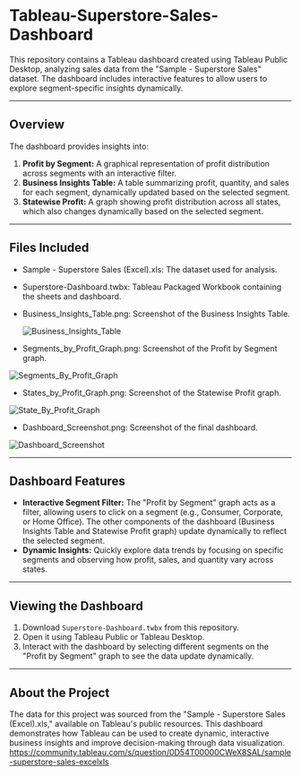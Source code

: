 # Tableau-Superstore-Sales-Dashboard

This repository contains a Tableau dashboard created using Tableau Public Desktop, analyzing sales data from the "Sample - Superstore Sales" dataset. The dashboard includes interactive features to allow users to explore segment-specific insights dynamically.

---

## Overview

The dashboard provides insights into:
1. **Profit by Segment:** A graphical representation of profit distribution across segments with an interactive filter.
2. **Business Insights Table:** A table summarizing profit, quantity, and sales for each segment, dynamically updated based on the selected segment.
3. **Statewise Profit:** A graph showing profit distribution across all states, which also changes dynamically based on the selected segment.

---

## Files Included
- Sample - Superstore Sales (Excel).xls: The dataset used for analysis.
- Superstore-Dashboard.twbx: Tableau Packaged Workbook containing the sheets and dashboard.
- Business_Insights_Table.png: Screenshot of the Business Insights Table.

  ![Business_Insights_Table](https://github.com/user-attachments/assets/fefbf257-e639-46a2-b9f4-2e791af6c589)

- Segments_by_Profit_Graph.png: Screenshot of the Profit by Segment graph.

![Segments_By_Profit_Graph](https://github.com/user-attachments/assets/dfa02a55-bc50-46e6-a1a1-7ece4b0b40ed)

- States_by_Profit_Graph.png: Screenshot of the Statewise Profit graph.

![State_By_Profit_Graph](https://github.com/user-attachments/assets/3888d3e0-21f9-44aa-8c11-3faec1b89140)

- Dashboard_Screenshot.png: Screenshot of the final dashboard.

![Dashboard_Screenshot](https://github.com/user-attachments/assets/2401f9f9-aa60-4add-ace2-e0973767931d)

---

## Dashboard Features
- **Interactive Segment Filter:** The "Profit by Segment" graph acts as a filter, allowing users to click on a segment (e.g., Consumer, Corporate, or Home Office). The other components of the dashboard (Business Insights Table and Statewise Profit graph) update dynamically to reflect the selected segment.
- **Dynamic Insights:** Quickly explore data trends by focusing on specific segments and observing how profit, sales, and quantity vary across states.

---

## Viewing the Dashboard
1. Download `Superstore-Dashboard.twbx` from this repository.
2. Open it using Tableau Public or Tableau Desktop.
3. Interact with the dashboard by selecting different segments on the "Profit by Segment" graph to see the data update dynamically.


---

## About the Project
The data for this project was sourced from the "Sample - Superstore Sales (Excel).xls," available on Tableau's public resources. This dashboard demonstrates how Tableau can be used to create dynamic, interactive business insights and improve decision-making through data visualization.
https://community.tableau.com/s/question/0D54T00000CWeX8SAL/sample-superstore-sales-excelxls


